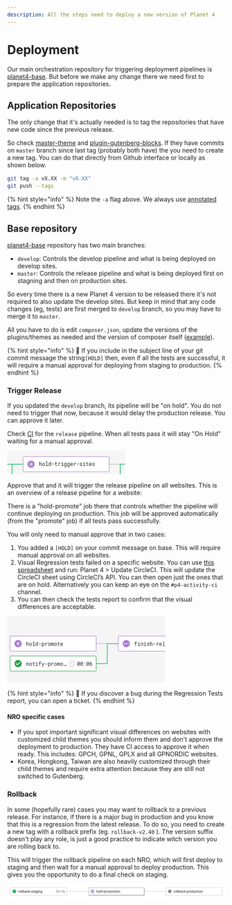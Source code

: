 ```yaml
---
description: All the steps need to deploy a new version of Planet 4
---
```


# Deployment

Our main orchestration repository for triggering deployment pipelines is [planet4-base](https://github.com/greenpeace/planet4-base). But before we make any change there we need first to prepare the application repositories.

## Application Repositories

The only change that it's actually needed is to tag the repositories that have new code since the previous release.

So check [master-theme](https://github.com/greenpeace/planet4-master-theme) and [plugin-gutenberg-blocks](https://github.com/greenpeace/planet4-plugin-gutenberg-blocks). If they have commits on `master` branch since last tag \(probably both have\) the you need to create a new tag. You can do that directly from Github interface or locally as shown below.

```bash
git tag -a vX.XX -m "vX.XX"
git push --tags
```

{% hint style="info" %}
Note the `-a` flag above. We always use [annotated tags](https://git-scm.com/book/en/v2/Git-Basics-Tagging#_annotated_tags).
{% endhint %}

## Base repository

[planet4-base](https://github.com/greenpeace/planet4-base) repository has two main branches:

* `develop`: Controls the develop pipeline and what is being deployed on develop sites.
* `master`: Controls the release pipeline and what is being deployed first on stagning and then on production sites.

So every time there is a new Planet 4 version to be released there it's not required to also update the develop sites. But keep in mind that any code changes \(eg, tests\) are first merged to `develop` branch, so you may have to merge it to `master`.

All you have to do is edit `composer.json`, update the versions of the plugins/themes as needed and the version of composer itself \([example](https://github.com/greenpeace/planet4-base/commit/0a4712ff0e3d3d1d69dfd8a1fbbac7320054a8ba#diff-b5d0ee8c97c7abd7e3fa29b9a27d1780)\).

{% hint style="info" %}
🧙 If you include in the subject line of your git commit message the string`[HOLD]` then, even if all the tests are successful, it will require a manual approval for deploying from staging to production.
{% endhint %}

### Trigger Release

If you updated the `develop` branch, its pipeline will be "on hold". You do not need to trigger that now, because it would delay the production release. You can approve it later.

Check [CI](https://circleci.com/gh/greenpeace/workflows/planet4-base) for the `release` pipeline. When all tests pass it will stay "On Hold" waiting for a manual approval.

![](../.gitbook/assets/hold-trigger-sites%20%283%29%20%281%29.png)

Approve that and it will trigger the release pipeline on all websites. This is an overview of a release pipeline for a website:

There is a "hold-promote" job there that controls whether the pipeline will continue deploying on production. This job will be approved automatically \(from the "promote" job\) if all tests pass successfully.

You will only need to manual approve that in two cases:

1. You added a `[HOLD]` on your commit message on base. This will require manual approval on all websites.
2. Visual Regression tests failed on a specific website. You can use [this spreadsheet](https://docs.google.com/spreadsheets/d/1uAmZLIWYsxrBByqbhoF_vVtSM7WGebYWIc0xftPRPwE/edit#gid=390993139) and run: Planet 4 &gt; Update CircleCI. This will update the CircleCI sheet using CircleCI’s API. You can then open just the ones that are on hold. Alternatively you can keep an eye on the `#p4-activity-ci` channel.
3. You can then check the tests report to confirm that the visual differences are acceptable.

![](../.gitbook/assets/hold-promote%20%285%29%20%288%29%20%2812%29.png)

{% hint style="info" %}
🐞 If you discover a bug during the Regression Tests report, you can open a ticket.
{% endhint %}

#### NRO specific cases

* If you spot important significant visual differences on websites with customized child themes you should inform them and don't approve the deployment to production. They have CI access to approve it when ready. This includes: GPCH, GPNL, GPLX and all GPNORDIC websites.
* Korea, Hongkong, Taiwan are also heavily customized through their child themes and require extra attention because they are still not switched to Gutenberg.

### Rollback

In some \(hopefully rare\) cases you may want to rollback to a previous release. For instance, if there is a major bug in production and you know that this is a regression from the latest release. To do so, you need to create a new tag with a rollback prefix \(eg. `rollback-v2.40` \). The version suffix doesn't play any role, is just a good practice to indicate witch version you are rolling back to.

This will trigger the rollback pipeline on each NRO, which will first deploy to staging and then wait for a manual approval to deploy production. This gives you the opportunity to do a final check on staging.

![Rollback](../.gitbook/assets/rollback%20%281%29.png)

